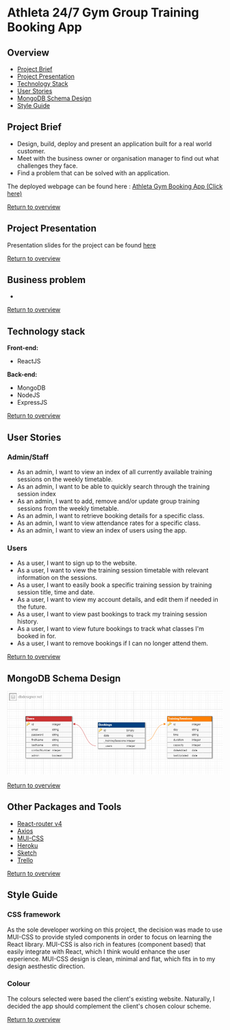 # Athleta 24/7 Gym Group Training Booking App

## Overview
* [Project Brief](#project-brief)
* [Project Presentation](#project-presentation)
* [Technology Stack](#technology-stack)
* [User Stories](#user-stories)
* [MongoDB Schema Design](#mongodb-schema-design)
* [Style Guide](#style-guide)

## Project Brief
- Design, build, deploy and present an application built for a real world customer.
- Meet with the business owner or organisation manager to find out what challenges they face.
- Find a problem that can be solved with an application.

The deployed webpage can be found here : [Athleta Gym Booking App (Click here)](https://athletagym.herokuapp.com/)

[Return to overview](#overview)

## Project Presentation
Presentation slides for the project can be found [here](https://docs.google.com/presentation/d/1CHX9-wuKX2Up9qWPSobCOzV4RdjpDzKCRQ78UtRbA4k/edit?usp=sharing)

[Return to overview](#overview)

## Business problem
-

[Return to overview](#overview)

## Technology stack
**Front-end:**
* ReactJS  

**Back-end:**
* MongoDB
* NodeJS
* ExpressJS

[Return to overview](#overview)

## User Stories
### Admin/Staff
- As an admin, I want to view an index of all currently available training sessions on the weekly timetable.
- As an admin, I want to be able to quickly search through the training session index
- As an admin, I want to add, remove and/or update group training sessions from the weekly timetable.
- As an admin, I want to retrieve booking details for a specific class.
- As an admin, I want to view attendance rates for a specific class.
- As an admin, I want to view an index of users using the app.

### Users
- As a user, I want to sign up to the website.
- As a user, I want to view the training session timetable with relevant information on the sessions.
- As a user, I want to easily book a specific training session by training session title, time and date.
- As a user, I want to view my account details, and edit them if needed in the future.
- As a user, I want to view past bookings to track my training session history.
- As a user, I want to view future bookings to track what classes I'm booked in for.
- As a user, I want to remove bookings if I can no longer attend them.

[Return to overview](#overview)

## MongoDB Schema Design
![MongoDB Schema](https://github.com/jonathanly/Files/blob/master/Athleta%2024:7/AthletaAppSchema.png)

[Return to overview](#overview)

## Other Packages and Tools
* [React-router v4](https://reacttraining.com/react-router/)
* [Axios](https://github.com/mzabriskie/axios)
* [MUI-CSS](https://www.muicss.com/)
* [Heroku](https://www.heroku.com)
* [Sketch](https://www.sketchapp.com)
* [Trello](https://www.trello.com)

[Return to overview](#overview)

## Style Guide
### CSS framework
As the sole developer working on this project, the decision was made to use MUI-CSS to provide styled components in order to focus on learning the React library. MUI-CSS is also rich in features (component based) that easily integrate with React, which I think would enhance the user experience. MUI-CSS design is clean, minimal and flat, which fits in to my design aesthestic direction.

### Colour
The colours selected were based the client's existing website. Naturally, I decided the app should complement the client's chosen colour scheme.

[Return to overview](#overview)
